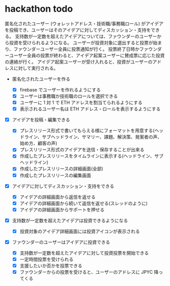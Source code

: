 # hackathon todo

匿名化されたユーザー (ウォレットアドレス・技術職/事務職ロール) がアイデアを投稿でき、ユーザーはそのアイデアに対してディスカッション・支持をできる。
支持数が一定数を超えたアイデアについては、ファウンダーのユーザーから投資を受けられるようになる。
ユーザーが投資対象に選出すると投票が始まり、ファウンダーユーザー全員に投票通知が行く。
投票終了日時かファウンダーユーザー全員の投票が終わると、アイデア起案ユーザーに賛成票に応じた投資の連絡が行く。
アイデア起案ユーザーが受け入れると、投資がユーザーのアドレスに対して実行される。

- 匿名化されたユーザーを作る

  - [x] firebase でユーザーを作れるようにする
  - [x] ユーザーは事務職か技術職のロールを選択できる
  - [x] ユーザーに 1 対 1 で ETH アドレスを割当てられるようにする
  - [x] 表示されるユーザー名は ETH アドレス・ロールを表示するようにする

- [x] アイデアを投稿・編集できる

  - [x] プレスリリース形式で書いてもらえる様にフォーマットを用意する(ヘッドライン、サブヘッドライン、サマリー、課題、解決策、発案者の声、始め方、顧客の声)
  - [x] プレスリリース形式のアイデアを送信・保存することが出来る
  - [x] 作成したプレスリリースをタイムラインに表示する(ヘッドライン、サブヘッドライン)
  - [x] 作成したプレスリリースの詳細画面(全部)
  - [x] 作成したプレスリリースの編集画面

- [x] アイデアに対してディスカッション・支持をできる

  - [x] アイデアの詳細画面から返信を返せる
  - [x] アイデアの詳細画面から続いて返信を返せる(スレッドのように)
  - [x] アイデアの詳細画面からサポートを押せる

- [x] 支持数が一定数を超えたアイデアは投資できるようになる

  - [x] 投資対象のアイデア詳細画面には投資アイコンが表示される

- [x] ファウンダーのユーザーはアイデアに投資できる

  - [x] 支持数が一定数を超えたアイデアに対して投資投票を開始できる
  - [x] 一定時間投票を受けられる
  - [x] 支援したいか否かを投票できる
  - [x] ファウンダーからの投票を受けると、ユーザーのアドレスに JPYC 降ってくる
